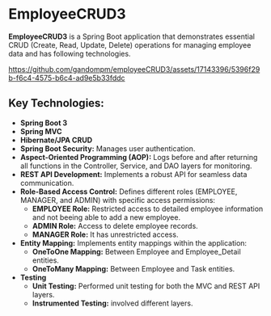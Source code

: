 # EmployeeCRUD3

**EmployeeCRUD3** is a Spring Boot application that demonstrates essential CRUD (Create, Read, Update, Delete) operations for managing employee data and has following technologies.




https://github.com/gandompm/employeeCRUD3/assets/17143396/5396f29b-f6c4-4575-b6c4-ad9e5b33fddc




## Key Technologies: 

- **Spring Boot 3**
- **Spring MVC**
- **Hibernate/JPA CRUD**
- **Spring Boot Security:** Manages user authentication. 
- **Aspect-Oriented Programming (AOP):** Logs before and after returning all functions in the Controller, Service, and DAO layers for monitoring. 
- **REST API Development:** Implements a robust API for seamless data communication.
- **Role-Based Access Control:** Defines different roles (EMPLOYEE, MANAGER, and ADMIN) with specific access permissions:
  - **EMPLOYEE Role:** Restricted access to detailed employee information and not beeing able to add a new employee.
  - **ADMIN Role:** Access to delete employee records.
  - **MANAGER Role:** It has unrestricted access.
- **Entity Mapping:** Implements entity mappings within the application:
  - **OneToOne Mapping:** Between Employee and Employee_Detail entities.
  - **OneToMany Mapping:** Between Employee and Task entities.
- **Testing** 
  - **Unit Testing:** Performed unit testing for both the MVC and REST API layers.
  - **Instrumented Testing:** involved different layers. 

  

